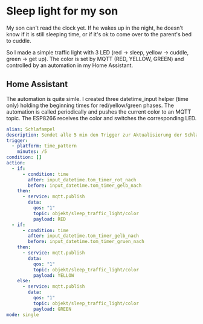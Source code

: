 # Sleep light for my son

My son can't read the clock yet. If he wakes up in the night, he doesn't know if it is still sleeping time, or if it's ok to come over to the parent's bed to cuddle.

So I made a simple traffic light with 3 LED (red -> sleep, yellow -> cuddle, green -> get up). The color is set by MQTT (RED, YELLOW, GREEN) and controlled by an automation in my Home Assistant.

## Home Assistant 

The automation is quite simle. I created three datetime_input helper (time only) holding the beginning times for red/yellow/green phases. The automation is called periodically and pushes the current color to an MQTT topic. The ESP8266 receives the color and switches the corresponding LED.

```yaml
alias: Schlafampel
description: Sendet alle 5 min den Trigger zur Aktualisierung der Schlafampel
trigger:
  - platform: time_pattern
    minutes: /5
condition: []
action:
  - if:
      - condition: time
        after: input_datetime.tom_timer_rot_nach
        before: input_datetime.tom_timer_gelb_nach
    then:
      - service: mqtt.publish
        data:
          qos: "1"
          topic: objekt/sleep_traffic_light/color
          payload: RED
  - if:
      - condition: time
        after: input_datetime.tom_timer_gelb_nach
        before: input_datetime.tom_timer_gruen_nach
    then:
      - service: mqtt.publish
        data:
          qos: "1"
          topic: objekt/sleep_traffic_light/color
          payload: YELLOW
    else:
      - service: mqtt.publish
        data:
          qos: "1"
          topic: objekt/sleep_traffic_light/color
          payload: GREEN
mode: single

```
